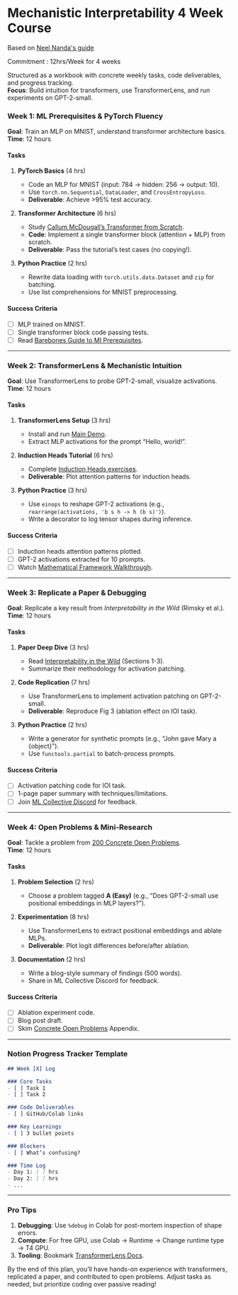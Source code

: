 # Mechanistic Interpretability 4 Week Course

Based on [Neel Nanda's guide](https://www.neelnanda.io/mechanistic-interpretability/getting-started)

Commitment : 12hrs/Week for 4 weeks

Structured as a workbook with concrete weekly tasks, code deliverables, and progress tracking.  
**Focus**: Build intuition for transformers, use TransformerLens, and run experiments on GPT-2-small.

### **Week 1: ML Prerequisites & PyTorch Fluency**  
**Goal**: Train an MLP on MNIST, understand transformer architecture basics.  
**Time**: 12 hours  

#### **Tasks**  
1. **PyTorch Basics** (4 hrs)  
   - Code an MLP for MNIST (input: 784 → hidden: 256 → output: 10).  
   - Use `torch.nn.Sequential`, `DataLoader`, and `CrossEntropyLoss`.  
   - **Deliverable**: Achieve >95% test accuracy.  

2. **Transformer Architecture** (6 hrs)  
   - Study [Callum McDougall’s Transformer from Scratch](https://neelnanda.io/transformer-tutorial).  
   - **Code**: Implement a single transformer block (attention + MLP) from scratch.  
   - **Deliverable**: Pass the tutorial’s test cases (no copying!).  

3. **Python Practice** (2 hrs)  
   - Rewrite data loading with `torch.utils.data.Dataset` and `zip` for batching.  
   - Use list comprehensions for MNIST preprocessing.  

#### **Success Criteria**  
- [ ] MLP trained on MNIST.  
- [ ] Single transformer block code passing tests.  
- [ ] Read [Barebones Guide to MI Prerequisites](https://www.lesswrong.com/posts/uMQ3cqWDPHhjtiesc/mechanistic-interpretability-prerequisites).  

---

### **Week 2: TransformerLens & Mechanistic Intuition**  
**Goal**: Use TransformerLens to probe GPT-2-small, visualize activations.  
**Time**: 12 hours  

#### **Tasks**  
1. **TransformerLens Setup** (3 hrs)  
   - Install and run [Main Demo](https://colab.research.google.com/github/neelnanda-io/TransformerLens/blob/main/demos/Main_Demo.ipynb).  
   - Extract MLP activations for the prompt “Hello, world!”.  

2. **Induction Heads Tutorial** (6 hrs)  
   - Complete [Induction Heads exercises](https://colab.research.google.com/github/neelnanda-io/TransformerLens/blob/main/demos/Induction_Heads_Tutorial.ipynb).  
   - **Deliverable**: Plot attention patterns for induction heads.  

3. **Python Practice** (3 hrs)  
   - Use `einops` to reshape GPT-2 activations (e.g., `rearrange(activations, 'b s h -> h (b s)')`).  
   - Write a decorator to log tensor shapes during inference.  

#### **Success Criteria**  
- [ ] Induction heads attention patterns plotted.  
- [ ] GPT-2 activations extracted for 10 prompts.  
- [ ] Watch [Mathematical Framework Walkthrough](https://www.youtube.com/watch?v=KV5gbOmHbjU).  

---

### **Week 3: Replicate a Paper & Debugging**  
**Goal**: Replicate a key result from *Interpretability in the Wild* (Rimsky et al.).  
**Time**: 12 hours  

#### **Tasks**  
1. **Paper Deep Dive** (3 hrs)  
   - Read [Interpretability in the Wild](https://arxiv.org/abs/2211.00593) (Sections 1-3).  
   - Summarize their methodology for activation patching.  

2. **Code Replication** (7 hrs)  
   - Use TransformerLens to implement activation patching on GPT-2-small.  
   - **Deliverable**: Reproduce Fig 3 (ablation effect on IOI task).  

3. **Python Practice** (2 hrs)  
   - Write a generator for synthetic prompts (e.g., “John gave Mary a {object}”).  
   - Use `functools.partial` to batch-process prompts.  

#### **Success Criteria**  
- [ ] Activation patching code for IOI task.  
- [ ] 1-page paper summary with techniques/limitations.  
- [ ] Join [ML Collective Discord](https://mlcollective.org/) for feedback.  

---

### **Week 4: Open Problems & Mini-Research**  
**Goal**: Tackle a problem from [200 Concrete Open Problems](https://www.alignmentforum.org/s/EmDuGeRw749sD3GKd).  
**Time**: 12 hours  

#### **Tasks**  
1. **Problem Selection** (2 hrs)  
   - Choose a problem tagged **A (Easy)** (e.g., “Does GPT-2-small use positional embeddings in MLP layers?”).  

2. **Experimentation** (8 hrs)  
   - Use TransformerLens to extract positional embeddings and ablate MLPs.  
   - **Deliverable**: Plot logit differences before/after ablation.  

3. **Documentation** (2 hrs)  
   - Write a blog-style summary of findings (500 words).  
   - Share in ML Collective Discord for feedback.  

#### **Success Criteria**  
- [ ] Ablation experiment code.  
- [ ] Blog post draft.  
- [ ] Skim [Concrete Open Problems](https://www.alignmentforum.org/s/EmDuGeRw749sD3GKd) Appendix.  

---

### **Notion Progress Tracker Template**  
```markdown  
## Week [X] Log  

### Core Tasks  
- [ ] Task 1  
- [ ] Task 2  

### Code Deliverables  
- [ ] GitHub/Colab links  

### Key Learnings  
- [ ] 3 bullet points  

### Blockers  
- [ ] What’s confusing?  

### Time Log  
- Day 1: [ ] hrs  
- Day 2: [ ] hrs  
- ...  
```  

---

### **Pro Tips**  
1. **Debugging**: Use `%debug` in Colab for post-mortem inspection of shape errors.  
2. **Compute**: For free GPU, use Colab → Runtime → Change runtime type → T4 GPU.  
3. **Tooling**: Bookmark [TransformerLens Docs](https://neelnanda-io.github.io/TransformerLens/).  

By the end of this plan, you’ll have hands-on experience with transformers, replicated a paper, and contributed to open problems. Adjust tasks as needed, but prioritize coding over passive reading!
